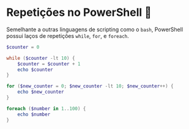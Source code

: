 # Repetições no PowerShell 🎀

Semelhante a outras linguagens de scripting como o `bash`, PowerShell possui laços de repetições `while`, `for`, e `foreach`.

```powershell
$counter = 0

while ($counter -lt 10) {
    $counter = $counter + 1
    echo $counter
}

for ($new_counter = 0; $new_counter -lt 10; $new_counter++) {
    echo $new_counter
}

foreach ($number in 1..100) {
    echo $number
}
```
